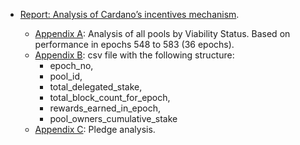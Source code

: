 

- [Report: Analysis of Cardano’s incentives mechanism](report_2025-10-20.pdf).

    - [Appendix A](spo_incentives/appendixA.txt): Analysis of all pools by Viability Status. Based on performance in epochs 548 to 583 (36 epochs).
    - [Appendix B](spo_incentives/appendixB.csv): csv file with the following structure:
        - epoch_no,
        - pool_id,
        - total_delegated_stake,
        - total_block_count_for_epoch, 
        - rewards_earned_in_epoch,
        - pool_owners_cumulative_stake
    - [Appendix C](spo_incentives/appendixC.txt): Pledge analysis.
